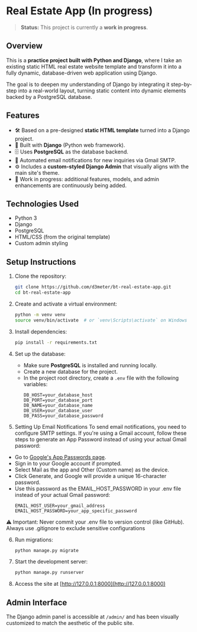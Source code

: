 # Real Estate App (In progress)

> **Status:** This project is currently a **work in progress**.

## Overview

This is a **practice project built with Python and Django**, where I take an existing static HTML real estate website template and transform it into a fully dynamic, database-driven web application using Django.

The goal is to deepen my understanding of Django by integrating it step-by-step into a real-world layout, turning static content into dynamic elements backed by a PostgreSQL database.

## Features

- 🛠️ Based on a pre-designed **static HTML template** turned into a Django project.
- 🐍 Built with **Django** (Python web framework).
- 🗄️ Uses **PostgreSQL** as the database backend.
- 📧 Automated email notifications for new inquiries via Gmail SMTP.
- ⚙️ Includes a **custom-styled Django Admin** that visually aligns with the main site's theme.
- 🧱 Work in progress: additional features, models, and admin enhancements are continuously being added.

## Technologies Used

- Python 3
- Django
- PostgreSQL
- HTML/CSS (from the original template)
- Custom admin styling

## Setup Instructions

1. Clone the repository:
   ```bash
   git clone https://github.com/d3meter/bt-real-estate-app.git
   cd bt-real-estate-app
   ```

2. Create and activate a virtual environment:
   ```bash
   python -m venv venv
   source venv/bin/activate  # or `venv\Scripts\activate` on Windows
   ```

3. Install dependencies:
   ```bash
   pip install -r requirements.txt
   ```

4. Set up the database:
   - Make sure **PostgreSQL** is installed and running locally.
   - Create a new database for the project.
   - In the project root directory, create a `.env` file with the following variables:
      ```env
      DB_HOST=your_database_host
      DB_PORT=your_database_port
      DB_NAME=your_database_name
      DB_USER=your_database_user
      DB_PASS=your_database_password
      ```

5. Setting Up Email Notifications
To send email notifications, you need to configure SMTP settings. If you're using a Gmail account, follow these steps to generate an App Password instead of using your actual Gmail password:
- Go to [Google's App Passwords page](https://myaccount.google.com/apppasswords).
- Sign in to your Google account if prompted.
- Select Mail as the app and Other (Custom name) as the device.
- Click Generate, and Google will provide a unique 16-character password.
- Use this password as the EMAIL_HOST_PASSWORD in your .env file instead of your actual Gmail password:
   ```env
   EMAIL_HOST_USER=your_gmail_address
   EMAIL_HOST_PASSWORD=your_app_specific_password
   ```

⚠️ Important: Never commit your .env file to version control (like GitHub). Always use .gitignore to exclude sensitive configurations

6. Run migrations:
   ```bash
   python manage.py migrate
   ```

7. Start the development server:
   ```bash
   python manage.py runserver
   ```

8. Access the site at [http://127.0.0.1:8000](http://127.0.0.1:8000)

## Admin Interface

The Django admin panel is accessible at `/admin/` and has been visually customized to match the aesthetic of the public site.

